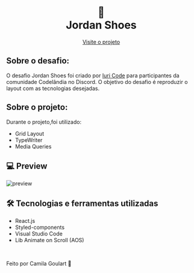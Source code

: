 <h1 align="center">
 👟  <br> Jordan Shoes  </h1>
 

<p align="center">
  <a href="https://jordan-shoes-app.surge.sh/">Visite o projeto</a>
</p>

## Sobre o desafio:
O desafio Jordan Shoes foi criado por <a href="https://github.com/iuricode">Iuri Code</a> para participantes da comunidade Codelândia no Discord. O objetivo do desafio é reproduzir o layout com as tecnologias desejadas.

## Sobre o projeto:
Durante o projeto,foi utilizado: 
* Grid Layout
* TypeWriter
* Media Queries


## 💻 Preview

![preview](https://user-images.githubusercontent.com/85360804/141332381-b1a758ed-dbdb-44d5-bb68-eb26b389519f.png)

## 🛠 Tecnologias e ferramentas utilizadas

* React.js
* Styled-components
* Visual Studio Code
* Lib Animate on Scroll (AOS)

<br>

<p> Feito por Camila Goulart 💖</p>
